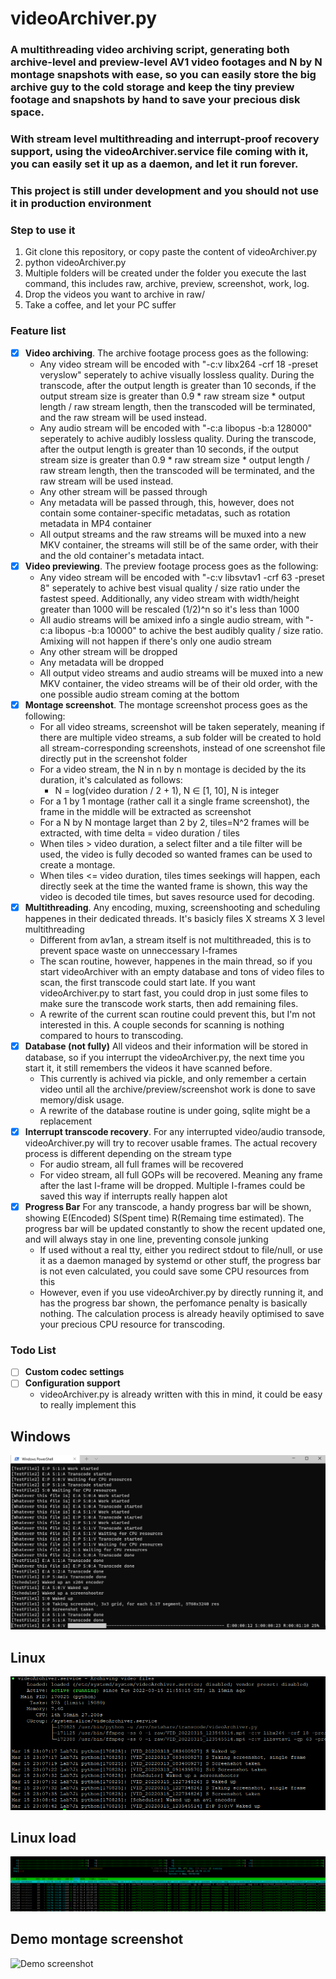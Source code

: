 # videoArchiver.py
### A multithreading video archiving script, generating both archive-level and preview-level AV1 video footages and N by N montage snapshots with ease, so you can easily store the big archive guy to the cold storage and keep the tiny preview footage and snapshots by hand to save your precious disk space. 
### With stream level multithreading and interrupt-proof recovery support, using the videoArchiver.service file coming with it, you can easily set it up as a daemon, and let it run forever.
### **This project is still under development and you should not use it in production environment**
### Step to use it
1. Git clone this repository, or copy paste the content of videoArchiver.py
2. python videoArchiver.py
3. Multiple folders will be created under the folder you execute the last command, this includes raw, archive, preview, screenshot, work, log.
4. Drop the videos you want to archive in raw/
5. Take a coffee, and let your PC suffer

### Feature list
- [X] **Video archiving**. The archive footage process goes as the following:
    - Any video stream will be encoded with "-c:v libx264 -crf 18 -preset veryslow" seperately to achive visually lossless quality. During the transcode, after the output length is greater than 10 seconds, if the output stream size is greater than 0.9 * raw stream size * output length / raw stream length, then the transcoded will be terminated, and the raw stream will be used instead.
    - Any audio stream will be encoded with "-c:a libopus -b:a 128000" seperately to achive audibly lossless quality. During the transcode, after the output length is greater than 10 seconds, if the output stream size is greater than 0.9 * raw stream size * output length / raw stream length, then the transcoded will be terminated, and the raw stream will be used instead.
    - Any other stream will be passed through
    - Any metadata will be passed through, this, however, does not contain some container-specific metadatas, such as rotation metadata in MP4 container
    - All output streams and the raw streams will be muxed into a new MKV container, the streams will still be of the same order, with their and the old container's metadata intact.
- [X] **Video previewing**. The preview footage process goes as the following:
    - Any video stream will be encoded with "-c:v libsvtav1 -crf 63 -preset 8" seperately to achive best visual quality / size ratio under the fastest speed. Additionally, any video stream with width/height greater than 1000 will be rescaled (1/2)^n so it's less than 1000
    - All audio streams will be amixed info a single audio stream, with "-c:a libopus -b:a 10000" to achive the best audibly quality / size ratio. Amixing will not happen if there's only one audio stream
    - Any other stream will be dropped
    - Any metadata will be dropped
    - All output video streams and audio streams will be muxed into a new MKV container, the video streams will be of their old order, with the one possible audio stream coming at the bottom
- [X] **Montage screenshot**. The montage screenshot process goes as the following:
    - For all video streams, screenshot will be taken seperately, meaning if there are multiple video streams, a sub folder will be created to hold all stream-corresponding screenshots, instead of one screenshot file directly put in the screenshot folder
    - For a video stream, the N in n by n montage is decided by the its duration, it's calculated as follows:
        - N = log(video duration / 2 + 1),  N ∈ [1, 10], N is integer
    - For a 1 by 1 montage (rather call it a single frame screenshot), the frame in the middle will be extracted as screenshot
    - For a N by N montage larget than 2 by 2, tiles=N^2 frames will be extracted, with time delta = video duration / tiles
    - When tiles > video duration, a select filter and a tile filter will be used, the video is fully decoded so wanted frames can be used to create a montage.
    - When tiles <= video duration, tiles times seekings will happen, each directly seek at the time the wanted frame is shown, this way the video is decoded tile times, but saves resource used for decoding.
- [X] **Multithreading**. Any encoding, muxing, screenshooting and scheduling happenes in their dedicated threads. It's basicly files X streams X 3 level multithreading
    - Different from av1an, a stream itself is not multithreaded, this is to prevent space waste on unneccessary I-frames
    - The scan routine, however, happenes in the main thread, so if you start videoArchiver with an empty database and tons of video files to scan, the first transcode could start late. If you want videoArchiver.py to start fast, you could drop in just some files to make sure the transcode work starts, then add remaining files.
    - A rewrite of the current scan routine could prevent this, but I'm not interested in this. A couple seconds for scanning is nothing compared to hours to transcoding.
- [X] **Database (not fully)** All videos and their information will be stored in database, so if you interrupt the videoArchiver.py, the next time you start it, it still remembers the videos it have scanned before. 
    - This currently is achived via pickle, and only remember a certain video until all the archive/preview/screenshot work is done to save memory/disk usage.
    - A rewrite of the database routine is under going, sqlite might be a replacement
- [X] **Interrupt transcode recovery**. For any interrupted video/audio transode, videoArchiver.py will try to recover usable frames. The actual recovery process is different depending on the stream type
    - For audio stream, all full frames will be recovered
    - For video stream, all full GOPs will be recovered. Meaning any frame after the last I-frame will be dropped. Multiple I-frames could be saved this way if interrupts really happen alot
- [X] **Progress Bar** For any transcode, a handy progress bar will be shown, showing E(Encoded) S(Spent time) R(Remaing time estimated). The progress bar will be updated constantly to show the recent updated one, and will always stay in one line, preventing console junking
    - If used without a real tty, either you redirect stdout to file/null, or use it as a daemon managed by systemd or other stuff, the progress bar is not even calculated, you could save some CPU resources from this
    - However, even if you use videoArchiver.py by directly running it, and has the progress bar shown, the perfomance penalty is basically nothing. The calculation process is already heavily optimised to save your precious CPU resource for transcoding.
### Todo List
- [ ] **Custom codec settings**
- [ ] **Configuration support** 
    - videoArchiver.py is already written with this in mind, it could be easy to really implement this


## Windows
![Demo screenshot](demo/Windows.png "Multithreading with progress bar")

## Linux
![Demo screenshot](demo/Linux_Systemd.png "Multithreading managed by systemd")

## Linux load
![Demo screenshot](demo/Linux_Htop.png "Multithreading load in htop")

## Demo montage screenshot
![Demo screenshot](demo/infernax_full.jpg "Infernax Gameplay 7x7 Montage")